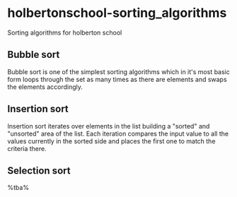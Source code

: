 # holbertonschool-sorting_algorithms
Sorting algorithms for holberton school

## Bubble sort
Bubble sort is one of the simplest sorting algorithms which in it's most basic form loops through the set as many times as there are elements and swaps the elements accordingly.

## Insertion sort
Insertion sort iterates over elements in the list building a "sorted" and "unsorted" area of the list. Each iteration compares the input value to all the values currently in the sorted side and places the first one to match the criteria there.

## Selection sort
%tba%
